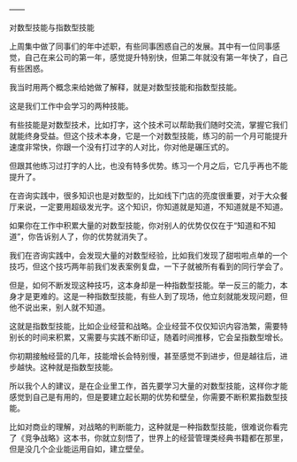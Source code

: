 ——

对数型技能与指数型技能

上周集中做了同事们的年中述职，有些同事困惑自己的发展。其中有一位同事感觉，自己在来公司的第一年，感觉提升特别快，但第二年就没有第一年快了，自己有些困惑。

我当时用两个概念来给她做了解释，就是对数型技能和指数型技能。

这是我们工作中会学习的两种技能。

有些技能是对数型技术，比如打字，这个技术可以帮助我们随时交流，掌握它我们就能终身受益。但这个技术本身，它是一个对数型技能，练习的前一个月可能提升速度非常快，你跟一个没有打过字的人对比，你对他是碾压式的。

但跟其他练习过打字的人比，也没有特多优势。练习一个月之后，它几乎再也不能提升了。

在咨询实践中，很多知识也是对数型的，比如线下门店的亮度很重要，对于大众餐厅来说，一定要用超级发光字。这个知识，你知道就是知道，不知道就是不知道。

如果你在工作中积累大量的对数型技能，你对别人的优势仅仅在于“知道和不知道”，你告诉别人了，你的优势就消失了。

我们在咨询实践中，会发现大量的对数型经验，比如我们发现了甜啦啦点单的一个技巧，但这个技巧两年前我们发表案例复盘，一下子就被所有看到的同行学会了。

但是，如何不断发现这种技巧，这本身却是一种指数型技能。举一反三的能力，本身才是更难的。这是一种指数型技能，有些人到了现场，他立刻就能发现问题，但他不说出来，别人就不知道。

这就是指数型技能，比如企业经营和战略。企业经营不仅仅知识内容浩繁，需要特别长的时间来积累，又需要与实践不断印证，随着时间推移，它会呈指数型增长。

你初期接触经营的几年，技能增长会特别慢，甚至感觉不到进步，但是越往后，进步越快。这种就是指数型技能。

所以我个人的建议，是在企业里工作，首先要学习大量的对数型技能，这样你才能感觉到自己是有用的，但是要建立起长期的优势和壁垒，你需要不断积累指数型技能。

比如对商业的理解，对战略的判断能力，这种就是一种指数型技能，很难说你看完了《竞争战略》这本书，你就立刻悟了，世界上的经营管理类经典书籍都在那里，但是没几个企业能运用自如，建立壁垒。